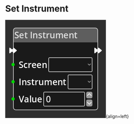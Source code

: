 
# Set Instrument

![Set Instrument Node](../../assets/nodes/setinstrumentvalue_node.png){align=left}
